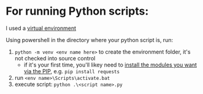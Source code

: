 
# For running Python scripts:
I used a [virtual environment](https://docs.python.org/3/tutorial/venv.html)

Using powershell in the directory where your python script is, run:
1. `python -m venv <env name here>` to create the environment folder, it's not checked into source control
   * if it's your first time, you'll likey need to [install the modules you want via the PIP](https://www.w3schools.com/python/python_pip.asp), e.g. `pip install requests`
2. run `<env name>\Scripts\activate.bat`
3. execute script: `python .\<script name>.py`

